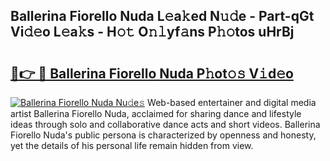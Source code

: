 ## Ballerina Fiorello Nuda L𝚎a𝚔ed N𝚞𝚍e - Part-qGt Vi𝚍𝚎o L𝚎a𝚔s - H𝚘𝚝 O𝚗𝚕yf𝚊ns P𝚑𝚘tos uHrBj

# <h2><a href="http://kfai1e2.oniu.top/?m=Ballerina+Fiorello+Nuda">🔗👉 🔴 Ballerina Fiorello Nuda P𝚑ot𝚘𝚜 V𝚒d𝚎o</a></h2>

[![Ballerina Fiorello Nuda Nu𝚍e𝚜](https://i.imgur.com/0qMVB7G.gif)](http://kfai1e2.oniu.top/?m=Ballerina+Fiorello+Nuda)
Web-based entertainer and digital media artist Ballerina Fiorello Nuda, acclaimed for sharing dance and lifestyle ideas through solo and collaborative dance acts and short videos. Ballerina Fiorello Nuda's public persona is characterized by openness and honesty, yet the details of his personal life remain hidden from view.  
